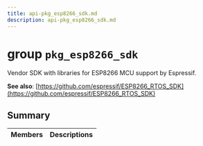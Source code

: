 ```yaml
---
title: api-pkg_esp8266_sdk.md
description: api-pkg_esp8266_sdk.md
---
```

# group `pkg_esp8266_sdk` 

Vendor SDK with libraries for ESP8266 MCU support by Espressif.

**See also**: [https://github.com/espressif/ESP8266_RTOS_SDK](https://github.com/espressif/ESP8266_RTOS_SDK)

## Summary

 Members                        | Descriptions                                
--------------------------------|---------------------------------------------

